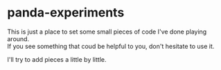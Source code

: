 # panda-experiments
This is just a place to set some small pieces of code I've done playing around.  
If you see something that coud be helpful to you, don't hesitate to use it.

I'll try to add pieces a little by little.
